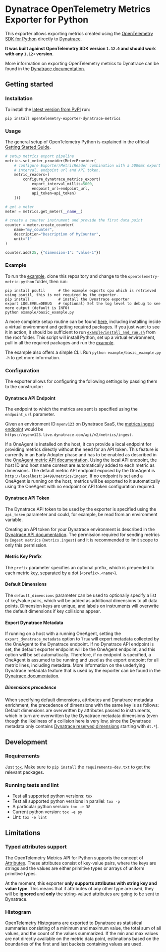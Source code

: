 # Dynatrace OpenTelemetry Metrics Exporter for Python

This exporter allows exporting metrics created using the [OpenTelemetry SDK for Python](https://github.com/open-telemetry/opentelemetry-python)
directly to [Dynatrace](https://www.dynatrace.com).

**It was built against OpenTelemetry SDK version `1.12.0` and should work with any `1.12+` version.**

More information on exporting OpenTelemetry metrics to Dynatrace can be found in the
[Dynatrace documentation](https://www.dynatrace.com/support/help/shortlink/opentelemetry-metrics).

## Getting started

### Installation

To install the [latest version from PyPI](https://pypi.org/project/opentelemetry-exporter-dynatrace-metrics/) run:

```shell
pip install opentelemetry-exporter-dynatrace-metrics
```

### Usage

The general setup of OpenTelemetry Python is explained in the official [Getting Started Guide](https://open-telemetry.github.io/opentelemetry-python/getting-started.html#add-metrics).

```python
# setup metrics export pipeline
metrics.set_meter_provider(MeterProvider(
    # configure Exporter/MetricReader combination with a 5000ms export
    # interval, endpoint url and API token.
    metric_readers=[
        configure_dynatrace_metrics_export(
            export_interval_millis=5000,
            endpoint_url=endpoint_url,
            api_token=api_token)
    ]))

# get a meter
meter = metrics.get_meter(__name__)

# create a counter instrument and provide the first data point
counter = meter.create_counter(
    name="my_counter",
    description="Description of MyCounter",
    unit="1"
)

counter.add(25, {"dimension-1": "value-1"})
```

### Example

To run the [example](example/basic_example.py), clone this repository and change to the `opentelemetry-metric-python` folder, then run:

```shell
pip install psutil      # the example exports cpu which is retrieved using psutil, this is not required by the exporter.
pip install .           # install the Dynatrace exporter
export LOGLEVEL=DEBUG   # (optional) Set the log level to debug to see more output (default is INFO)
python example/basic_example.py
```

A more complete setup routine can be found [here](example/install_and_run.sh), including installing inside a virtual environment and getting required packages.
If you just want to see it in action, it should be sufficient to run [`example/install_and_run.sh`](example/install_and_run.sh) from the root folder.
This script will install Python, set up a virtual environment, pull in all the required packages and run the [example](example/basic_example.py).

The example also offers a simple CLI. Run `python example/basic_example.py -h` to get more information.

### Configuration

The exporter allows for configuring the following settings by passing them to the constructor:

#### Dynatrace API Endpoint

The endpoint to which the metrics are sent is specified using the `endpoint_url` parameter.

Given an environment ID `myenv123` on Dynatrace SaaS, the [metrics ingest endpoint](https://www.dynatrace.com/support/help/dynatrace-api/environment-api/metric-v2/post-ingest-metrics/) would be `https://myenv123.live.dynatrace.com/api/v2/metrics/ingest`.

If a OneAgent is installed on the host, it can provide a local endpoint for providing metrics directly without the need for an API token.
This feature is currently in an Early Adopter phase and has to be enabled as described in the [OneAgent metric API documentation](https://www.dynatrace.com/support/help/how-to-use-dynatrace/metrics/metric-ingestion/ingestion-methods/local-api/).
Using the local API endpoint, the host ID and host name context are automatically added to each metric as dimensions.
The default metric API endpoint exposed by the OneAgent is `http://localhost:14499/metrics/ingest`.
If no endpoint is set and a OneAgent is running on the host, metrics will be exported to it automatically using the OneAgent with no endpoint or API token configuration required.

#### Dynatrace API Token

The Dynatrace API token to be used by the exporter is specified using the `api_token` parameter and could, for example, be read from an environment variable.

Creating an API token for your Dynatrace environment is described in the [Dynatrace API documentation](https://www.dynatrace.com/support/help/dynatrace-api/basics/dynatrace-api-authentication/).
The permission required for sending metrics is `Ingest metrics` (`metrics.ingest`) and it is recommended to limit scope to only this permission.

#### Metric Key Prefix

The `prefix` parameter specifies an optional prefix, which is prepended to each metric key, separated by a dot (`<prefix>.<name>`).

#### Default Dimensions

The `default_dimensions` parameter can be used to optionally specify a list of key/value pairs, which will be added as additional dimensions to all data points.
Dimension keys are unique, and labels on instruments will overwrite the default dimensions if key collisions appear.

#### Export Dynatrace Metadata

If running on a host with a running OneAgent, setting the `export_dynatrace_metadata` option to `True` will export metadata collected by the OneAgent to the Dynatrace endpoint.
If no Dynatrace API endpoint is set, the default exporter endpoint will be the OneAgent endpoint, and this option will be set automatically.
Therefore, if no endpoint is specified, a OneAgent is assumed to be running and used as the export endpoint for all metric lines, including metadata.
More information on the underlying Dynatrace metadata feature that is used by the exporter can be found in the
[Dynatrace documentation](https://www.dynatrace.com/support/help/how-to-use-dynatrace/metrics/metric-ingestion/ingestion-methods/enrich-metrics/).

##### Dimensions precedence

When specifying default dimensions, attributes and Dynatrace metadata enrichment, the precedence of dimensions with the same key is as follows:
Default dimensions are overwritten by attributes passed to instruments, which in turn are overwritten by the Dynatrace metadata dimensions (even though the likeliness of a collision here is very low, since the Dynatrace metadata only contains [Dynatrace reserved dimensions](https://www.dynatrace.com/support/help/how-to-use-dynatrace/metrics/metric-ingestion/metric-ingestion-protocol/#syntax) starting with `dt.*`).

## Development

### Requirements

Just [`tox`](https://pypi.org/project/tox/). Make sure to `pip install` the `requirements-dev.txt` to get the relevant packages. 

### Running tests and lint

* Test all supported python versions: `tox`
* Test all supported python versions in parallel: `tox -p`
* A particular python version: `tox -e 38`
* Current python version: `tox -e py`
* Lint: `tox -e lint`

## Limitations

### Typed attributes support

The OpenTelemetry Metrics API for Python supports the concept
of [Attributes]( https://github.com/open-telemetry/opentelemetry-specification/blob/main/specification/common/common.md#attributes).
These attributes consist of key-value pairs, where the keys are strings and the
values are either primitive types or arrays of uniform primitive types.

At the moment, this exporter **only supports attributes with string key and
value type**.
This means that if attributes of any other type are used, they will be 
**ignored** and **only** the string-valued attributes are going to be sent to
Dynatrace.

### Histogram

OpenTelemetry Histograms are exported to Dynatrace as statistical summaries
consisting of a minimum and maximum value, the total sum of all values, and the
count of the values summarized. If the min and max values are not directly
available on the metric data point, estimations based on the boundaries of the
first and last buckets containing values are used.
